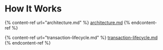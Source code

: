 # How It Works

{% content-ref url="architecture.md" %}
[architecture.md](architecture.md)
{% endcontent-ref %}

{% content-ref url="transaction-lifecycle.md" %}
[transaction-lifecycle.md](transaction-lifecycle.md)
{% endcontent-ref %}
